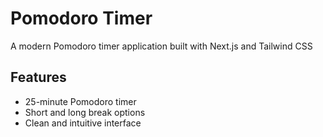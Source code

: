 # Pomodoro Timer

A modern Pomodoro timer application built with Next.js and Tailwind CSS

## Features
- 25-minute Pomodoro timer
- Short and long break options
- Clean and intuitive interface